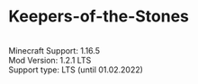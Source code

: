 # Keepers-of-the-Stones
<br>Minecraft Support: 1.16.5
<br>Mod Version: 1.2.1 LTS
<br>Support type: LTS (until 01.02.2022)
